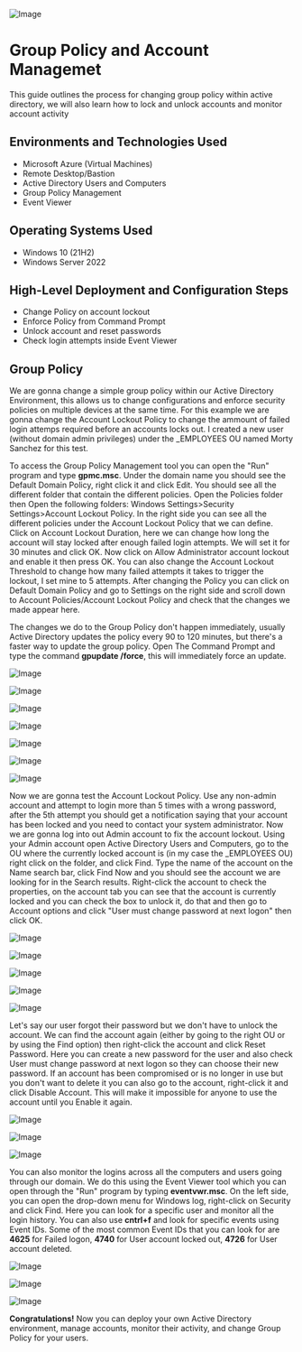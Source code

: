 <p align="center">
  
![Image](https://github.com/user-attachments/assets/ad8da1a3-4fff-4af2-bd17-cdd14d39da67)


<h1>Group Policy and Account Managemet</h1>
This guide outlines the process for changing group policy within active directory, we will also learn how to lock and unlock accounts and monitor account activity <br />




<h2>Environments and Technologies Used</h2>

- Microsoft Azure (Virtual Machines)
- Remote Desktop/Bastion
- Active Directory Users and Computers
- Group Policy Management
- Event Viewer

<h2>Operating Systems Used </h2>

- Windows 10 (21H2)
- Windows Server 2022 

<h2>High-Level Deployment and Configuration Steps</h2>

- Change Policy on account lockout
- Enforce Policy from Command Prompt
- Unlock account and reset passwords
- Check login attempts inside Event Viewer


  
<h2>Group Policy</h2>

We are gonna change a simple group policy within our Active Directory Environment, this allows us to change configurations and enforce security policies on multiple devices at the same time. For this example we are gonna change the Account Lockout Policy to change the ammount of failed login attemps required before an accounts locks out. I created a new user (without domain admin privileges) under the _EMPLOYEES OU named Morty Sanchez for this test. 

To access the Group Policy Management tool you can open the "Run" program and type **gpmc.msc**. Under the domain name you should see the Default Domain Policy, right click it and click Edit. You should see all the different folder that contain the different policies. Open the Policies folder then Open the following folders: Windows Settings>Security Settings>Account Lockout Policy. In the right side you can see all the different policies under the Account Lockout Policy that we can define. Click on Account Lockout Duration, here we can change how long the account will stay locked after enough failed login attempts. We will set it for 30 minutes and click OK. Now click on Allow Administrator account lockout and enable it then press OK. You can also change the Account Lockout Threshold to change how many failed attempts it takes to trigger the lockout, I set mine to 5 attempts. After changing the Policy you can click on Default Domain Policy and go to Settings on the right side and scroll down to Account Policies/Account Lockout Policy and check that the changes we made appear here. 

The changes we do to the Group Policy don't happen immediately, usually Active Directory updates the policy every 90 to 120 minutes, but there's a faster way to update the group policy. Open The Command Prompt and type the command **gpupdate /force**, this will immediately force an update. 

![Image](https://github.com/user-attachments/assets/ee42a391-0c7b-4b0f-888e-b09f9d9bf72e)

![Image](https://github.com/user-attachments/assets/5a67e40c-0ea7-47c0-ad43-3b196d2472b5)

![Image](https://github.com/user-attachments/assets/82e186fd-85ab-466e-9ec7-6a653177ce96)

![Image](https://github.com/user-attachments/assets/b1cd2a1a-b813-48d8-b27e-1022db611e36)

![Image](https://github.com/user-attachments/assets/915b944e-2e18-4c6b-a89e-573063524e0d)

![Image](https://github.com/user-attachments/assets/c752ea4f-8c4b-4784-8b2b-d55cb4862445)

![Image](https://github.com/user-attachments/assets/d4fc2e31-c603-4b92-8880-3df57290359c)

Now we are gonna test the Account Lockout Policy. Use any non-admin account and attempt to login more than 5 times with a wrong password, after the 5th attempt you should get a notification saying that your account has been locked and you need to contact your system administrator. Now we are gonna log into out Admin account to fix the account lockout. Using your Admin account open Active Directory Users and Computers, go to the OU where the currently locked account is (in my case the _EMPLOYEES OU) right click on the folder, and click Find. Type the name of the account on the Name search bar, click Find Now and you should see the account we are looking for in the Search results. Right-click the account to check the properties, on the account tab you can see that the account is currently locked and you can check the box to unlock it, do that and then go to Account options and click "User must change password at next logon" then click OK.

![Image](https://github.com/user-attachments/assets/b2fe6d35-b7f6-4481-9b7c-e6747c6d62e3)

![Image](https://github.com/user-attachments/assets/68d30359-8cbc-4975-9ed6-13590355fc06)

![Image](https://github.com/user-attachments/assets/dfb7cb62-86a3-42aa-8abe-df170a633faf)

![Image](https://github.com/user-attachments/assets/c51762f2-5452-4638-ad89-2df8c7961a14)

![Image](https://github.com/user-attachments/assets/37586042-b777-4f35-bd98-2893bba0efb0)

Let's say our user forgot their password but we don't have to unlock the account. We can find the account again (either by going to the right OU or by using the Find option) then right-click the account and click Reset Password. Here you can create a new password for the user and also check User must change password at next logon so they can choose their new password. If an account has been compromised or is no longer in use but you don't want to delete it you can also go to the account, right-click it and click Disable Account. This will make it impossible for anyone to use the account until you Enable it again. 

![Image](https://github.com/user-attachments/assets/bad944b6-2570-4ab1-a5e4-fd59f77f3575)

![Image](https://github.com/user-attachments/assets/0bf9fed8-65b8-4091-bcef-6398531a4d90)

![Image](https://github.com/user-attachments/assets/2e2eab6e-ecfb-4afa-8af0-cc066a4a22c2)

You can also monitor the logins across all the computers and users going through our domain. We do this using the Event Viewer tool which you can open through the "Run" program by typing **eventvwr.msc**.
On the left side, you can open the drop-down menu for Windows log, right-click on Security and click Find. Here you can look for a specific user and monitor all the login history. You can also use **cntrl+f** and look for specific events using Event IDs. Some of the most common Event IDs that you can look for are **4625** for Failed logon, **4740** for User account locked out, **4726** for User account deleted.

![Image](https://github.com/user-attachments/assets/1f3e769e-9954-4de1-85ef-89a90d78488b)

![Image](https://github.com/user-attachments/assets/5e4c16f3-8817-499a-a0ad-ed7c4d178d6a)

![Image](https://github.com/user-attachments/assets/c94e9b19-cea0-41d5-8bb8-546a672bd9fa)

**Congratulations!** Now you can deploy your own Active Directory environment, manage accounts, monitor their activity, and change Group Policy for your users. 










